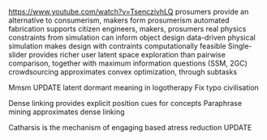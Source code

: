 https://www.youtube.com/watch?v=TsenczivhLQ
prosumers provide an alternative to consumerism, makers form prosumerism
automated fabrication supports citizen engineers, makers, prosumers
real physics constraints from simulation can inform object design
data-driven physical simulation makes design with contraints computationally feasible 
Single-slider provides richer user latent space exploration than pairwise comparison, together with maximum information questions (SSM, 2GC)
crowdsourcing approximates convex optimization, through subtasks

Mmsm
UPDATE latent dormant meaning in logotherapy
Fix typo civilisation

Dense linking provides explicit position cues for concepts
Paraphrase mining approximates dense linking

Catharsis is the mechanism of engaging based atress reduction UPDATE
